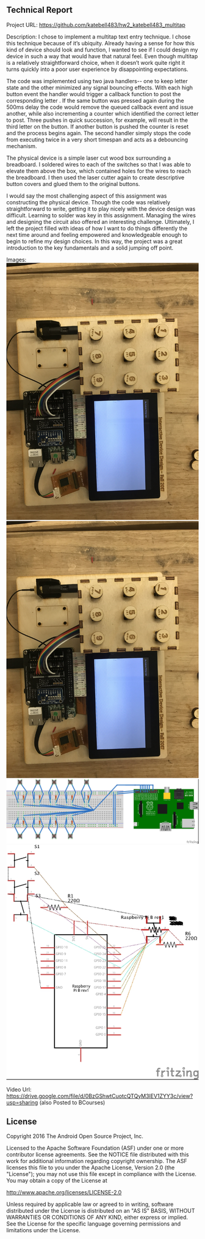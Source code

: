 Technical Report
---------------

Project URL: https://github.com/katebell483/hw2_katebell483_multitap


Description: 
I chose to implement a multitap text entry technique. I chose this technique because of it’s ubiquity. Already having a sense for how this kind of device should look and function, I wanted to see if I could design my device in such a way that would have that natural feel. Even though multitap is a relatively straightforward choice, when it doesn’t work quite right it turns quickly into a poor user experience by disappointing expectations.   

The code was implemented using two java handlers-- one to keep letter state and the other minimized any signal bouncing effects. With each high button event the handler would trigger a callback function to post the corresponding letter . If the same button was pressed again during the 500ms delay the code would remove the queued callback event and issue another, while also incrementing a counter which identified the correct letter to post. Three pushes in quick succession, for example, will result in the third letter on the button. If another button is pushed the counter is reset and the process begins again. The second handler simply stops the code from executing twice in a very short timespan and acts as a debouncing mechanism.

The physical device is a simple laser cut wood box surrounding a breadboard. I soldered wires to each of the switches so that I was able to elevate them above the box, which contained holes for the wires to reach the breadboard. I then used the laser cutter again to create descriptive button covers and glued them to the original buttons. 

I would say the most challenging aspect of this assignment was constructing the physical device. Though the code was relatively straightforward to write, getting it to play nicely with the device design was difficult.  Learning to solder was key in this assignment. Managing the wires and designing the circuit also offered an interesting challenge. Ultimately, I left the project filled with ideas of how I want to do things differently the next time around and feeling empowered and knowledgeable enough to begin to refine my design choices. In this way, the project was a great introduction to the key fundamentals and a solid jumping off point.

Images:
![](./hw2_bell_device.JPG) 
![](./hw2_bell_device2.JPG) 
![](./hw2_bell_bb.jpg) 
![](./hw2_bell_schem.jpg) 

Video Url: https://drive.google.com/file/d/0BzGShwtCuotcQTQyM3lEV1ZYY3c/view?usp=sharing (also Posted to BCourses)

License
-------

Copyright 2016 The Android Open Source Project, Inc.

Licensed to the Apache Software Foundation (ASF) under one or more contributor
license agreements.  See the NOTICE file distributed with this work for
additional information regarding copyright ownership.  The ASF licenses this
file to you under the Apache License, Version 2.0 (the "License"); you may not
use this file except in compliance with the License.  You may obtain a copy of
the License at

  http://www.apache.org/licenses/LICENSE-2.0

Unless required by applicable law or agreed to in writing, software
distributed under the License is distributed on an "AS IS" BASIS, WITHOUT
WARRANTIES OR CONDITIONS OF ANY KIND, either express or implied.  See the
License for the specific language governing permissions and limitations under
the License.
